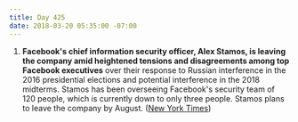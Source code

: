 ```yaml
---
title: Day 425
date: 2018-03-20 05:35:00 -07:00
---
```


1. **Facebook's chief information security officer, Alex Stamos, is leaving the company amid heightened tensions and disagreements among top Facebook executives** over their response to Russian interference in the 2016 presidential elections and potential interference in the 2018 midterms. Stamos has been overseeing Facebook's security team of 120 people, which is currently down to only three people. Stamos plans to leave the company by August. ([New York Times](https://www.nytimes.com/2018/03/19/technology/facebook-alex-stamos.html))